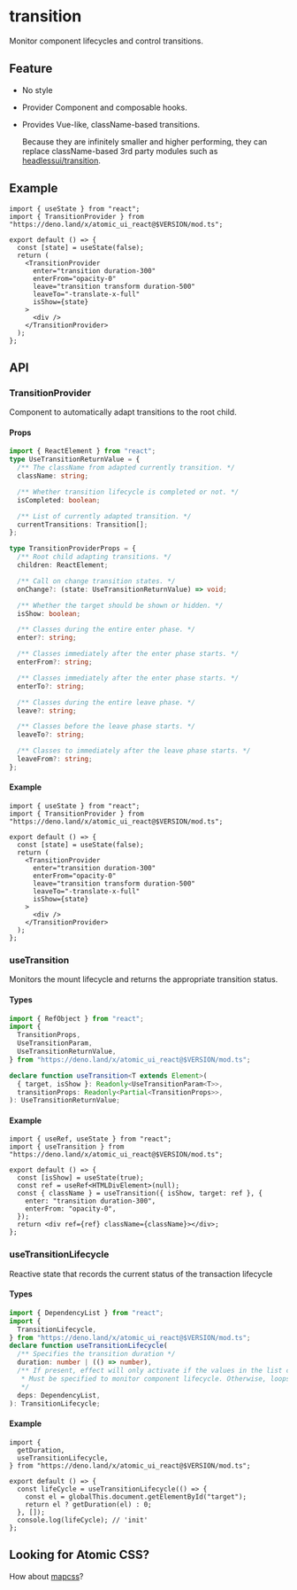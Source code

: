 # transition

Monitor component lifecycles and control transitions.

## Feature

- No style
- Provider Component and composable hooks.
- Provides Vue-like, className-based transitions.

  Because they are infinitely smaller and higher performing, they can replace
  className-based 3rd party modules such as
  [headlessui/transition](https://headlessui.dev/react/transition).

## Example

```tsx
import { useState } from "react";
import { TransitionProvider } from "https://deno.land/x/atomic_ui_react@$VERSION/mod.ts";

export default () => {
  const [state] = useState(false);
  return (
    <TransitionProvider
      enter="transition duration-300"
      enterFrom="opacity-0"
      leave="transition transform duration-500"
      leaveTo="-translate-x-full"
      isShow={state}
    >
      <div />
    </TransitionProvider>
  );
};
```

## API

### TransitionProvider

Component to automatically adapt transitions to the root child.

#### Props

```ts
import { ReactElement } from "react";
type UseTransitionReturnValue = {
  /** The className from adapted currently transition. */
  className: string;

  /** Whether transition lifecycle is completed or not. */
  isCompleted: boolean;

  /** List of currently adapted transition. */
  currentTransitions: Transition[];
};

type TransitionProviderProps = {
  /** Root child adapting transitions. */
  children: ReactElement;

  /** Call on change transition states. */
  onChange?: (state: UseTransitionReturnValue) => void;

  /** Whether the target should be shown or hidden. */
  isShow: boolean;

  /** Classes during the entire enter phase. */
  enter?: string;

  /** Classes immediately after the enter phase starts. */
  enterFrom?: string;

  /** Classes immediately after the enter phase starts. */
  enterTo?: string;

  /** Classes during the entire leave phase. */
  leave?: string;

  /** Classes before the leave phase starts. */
  leaveTo?: string;

  /** Classes to immediately after the leave phase starts. */
  leaveFrom?: string;
};
```

#### Example

```tsx
import { useState } from "react";
import { TransitionProvider } from "https://deno.land/x/atomic_ui_react@$VERSION/mod.ts";

export default () => {
  const [state] = useState(false);
  return (
    <TransitionProvider
      enter="transition duration-300"
      enterFrom="opacity-0"
      leave="transition transform duration-500"
      leaveTo="-translate-x-full"
      isShow={state}
    >
      <div />
    </TransitionProvider>
  );
};
```

### useTransition

Monitors the mount lifecycle and returns the appropriate transition status.

#### Types

```ts
import { RefObject } from "react";
import {
  TransitionProps,
  UseTransitionParam,
  UseTransitionReturnValue,
} from "https://deno.land/x/atomic_ui_react@$VERSION/mod.ts";

declare function useTransition<T extends Element>(
  { target, isShow }: Readonly<UseTransitionParam<T>>,
  transitionProps: Readonly<Partial<TransitionProps>>,
): UseTransitionReturnValue;
```

#### Example

```tsx
import { useRef, useState } from "react";
import { useTransition } from "https://deno.land/x/atomic_ui_react@$VERSION/mod.ts";

export default () => {
  const [isShow] = useState(true);
  const ref = useRef<HTMLDivElement>(null);
  const { className } = useTransition({ isShow, target: ref }, {
    enter: "transition duration-300",
    enterFrom: "opacity-0",
  });
  return <div ref={ref} className={className}></div>;
};
```

### useTransitionLifecycle

Reactive state that records the current status of the transaction lifecycle

#### Types

```ts
import { DependencyList } from "react";
import {
  TransitionLifecycle,
} from "https://deno.land/x/atomic_ui_react@$VERSION/mod.ts";
declare function useTransitionLifecycle(
  /** Specifies the transition duration */
  duration: number | (() => number),
  /** If present, effect will only activate if the values in the list change.
   * Must be specified to monitor component lifecycle. Otherwise, loops may occur.
   */
  deps: DependencyList,
): TransitionLifecycle;
```

#### Example

```tsx
import {
  getDuration,
  useTransitionLifecycle,
} from "https://deno.land/x/atomic_ui_react@$VERSION/mod.ts";

export default () => {
  const lifeCycle = useTransitionLifecycle(() => {
    const el = globalThis.document.getElementById("target");
    return el ? getDuration(el) : 0;
  }, []);
  console.log(lifeCycle); // 'init'
};
```

## Looking for Atomic CSS?

How about [mapcss](https://github.com/TomokiMiyauci/mapcss)?
